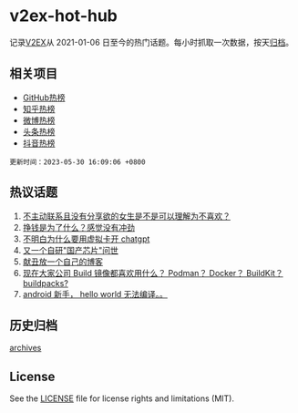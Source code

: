 # v2ex-hot-hub

 记录[V2EX](https://www.v2ex.com/)从 2021-01-06 日至今的热门话题。每小时抓取一次数据，按天[归档](archives)。
 
 ## 相关项目

- [GitHub热榜](https://github.com/lonnyzhang423/github-hot-hub)
- [知乎热榜](https://github.com/lonnyzhang423/zhihu-hot-hub)
- [微博热榜](https://github.com/lonnyzhang423/weibo-hot-hub)
- [头条热榜](https://github.com/lonnyzhang423/toutiao-hot-hub)
- [抖音热榜](https://github.com/lonnyzhang423/douyin-hot-hub)


 `更新时间：2023-05-30 16:09:06 +0800`

## 热议话题

1. [不主动联系且没有分享欲的女生是不是可以理解为不喜欢？](https://www.v2ex.com/t/943947)
1. [挣钱是为了什么？感觉没有冲劲](https://www.v2ex.com/t/944086)
1. [不明白为什么要用虚拟卡开 chatgpt](https://www.v2ex.com/t/944112)
1. [又一个自研"国产芯片"问世](https://www.v2ex.com/t/944078)
1. [献丑放一个自己的博客](https://www.v2ex.com/t/944068)
1. [现在大家公司 Build 镜像都喜欢用什么？ Podman？ Docker？ BuildKit？ buildpacks?](https://www.v2ex.com/t/943980)
1. [android 新手， hello world 无法编译。。](https://www.v2ex.com/t/944131)

## 历史归档

[archives](archives)

## License

See the [LICENSE](LICENSE) file for license rights and limitations (MIT).
